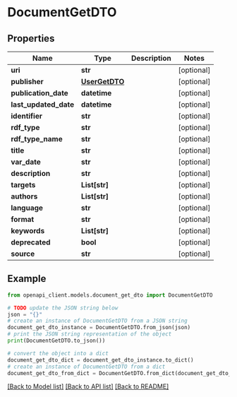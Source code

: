 # DocumentGetDTO


## Properties

Name | Type | Description | Notes
------------ | ------------- | ------------- | -------------
**uri** | **str** |  | [optional] 
**publisher** | [**UserGetDTO**](UserGetDTO.md) |  | [optional] 
**publication_date** | **datetime** |  | [optional] 
**last_updated_date** | **datetime** |  | [optional] 
**identifier** | **str** |  | [optional] 
**rdf_type** | **str** |  | [optional] 
**rdf_type_name** | **str** |  | [optional] 
**title** | **str** |  | [optional] 
**var_date** | **str** |  | [optional] 
**description** | **str** |  | [optional] 
**targets** | **List[str]** |  | [optional] 
**authors** | **List[str]** |  | [optional] 
**language** | **str** |  | [optional] 
**format** | **str** |  | [optional] 
**keywords** | **List[str]** |  | [optional] 
**deprecated** | **bool** |  | [optional] 
**source** | **str** |  | [optional] 

## Example

```python
from openapi_client.models.document_get_dto import DocumentGetDTO

# TODO update the JSON string below
json = "{}"
# create an instance of DocumentGetDTO from a JSON string
document_get_dto_instance = DocumentGetDTO.from_json(json)
# print the JSON string representation of the object
print(DocumentGetDTO.to_json())

# convert the object into a dict
document_get_dto_dict = document_get_dto_instance.to_dict()
# create an instance of DocumentGetDTO from a dict
document_get_dto_from_dict = DocumentGetDTO.from_dict(document_get_dto_dict)
```
[[Back to Model list]](../README.md#documentation-for-models) [[Back to API list]](../README.md#documentation-for-api-endpoints) [[Back to README]](../README.md)



